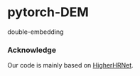 # pytorch-DEM
double-embedding

### Acknowledge
Our code is mainly based on [HigherHRNet](https://github.com/HRNet/HigherHRNet-Human-Pose-Estimation). 


